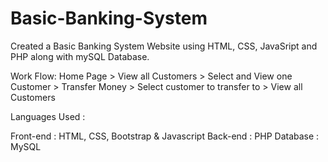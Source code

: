 # Basic-Banking-System

Created a Basic Banking System Website using HTML, CSS, JavaSript and PHP along with mySQL Database. 

Work Flow: Home Page > View all Customers > Select and View one Customer > Transfer Money > Select customer to transfer to > View all Customers 

Languages Used :

Front-end : HTML, CSS, Bootstrap & Javascript                                                                                          Back-end : PHP Database : MySQL
